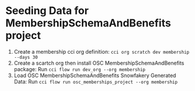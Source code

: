 # Seeding Data for MembershipSchemaAndBenefits project

1. Create a membership cci org definition: `cci org scratch dev membership --days 30`
2. Create a scartch org then install OSC MembershipSchemaAndBenefits package: Run `cci flow run dev_org --org membership`
3. Load OSC MembershipSchemaAndBenefits Snowfakery Generated Data: Run `cci flow run osc_memberships_project --org membership`